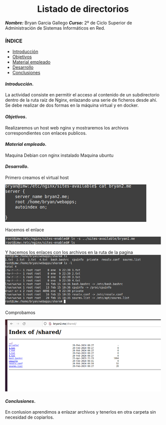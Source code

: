 <center>

# Listado de directorios


</center>

***Nombre:*** Bryan Garcia Gallego
***Curso:*** 2º de Ciclo Superior de Administración de Sistemas Informáticos en Red.

### ÍNDICE

+ [Introducción](#id1)
+ [Objetivos](#id2)
+ [Material empleado](#id3)
+ [Desarrollo](#id4)
+ [Conclusiones](#id5)


#### ***Introducción***. <a name="id1"></a>


La actividad consiste en permitir el acceso al contenido de un subdirectorio dentro de la ruta raíz de Nginx, enlazando una serie de ficheros desde ahí. Se debe realizar de dos formas en la máquina virtual y en docker.



#### ***Objetivos***. <a name="id2"></a>

Realizaremos un host web nginx y mostraremos los archivos correspondientes con enlaces publicos.



#### ***Material empleado***. <a name="id3"></a>


Maquina Debian con nginx instalado
Maquina ubuntu



#### ***Desarrollo***. <a name="id4"></a>

Primero creamos el virtual host

![](img/002.png)


Hacemos el enlace

![](img/003.png)


 Y hacemos los enlaces con los archivos en la ruta de la pagina
![](img/004.png)

Comprobamos

![](img/005.png)



#### ***Conclusiones***. <a name="id5"></a>

En conlusion aprendimos a enlazar archivos y tenerlos en otra carpeta sin necesidad de copiarlos.